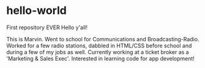 # hello-world
First repository EVER
Hello y'all!

This is Marvin. Went to school for Communications and Broadcasting-Radio. Worked for a few radio stations, dabbled in HTML/CSS before school and during a few of my jobs as well. Currently working at a ticket broker as a 'Marketing & Sales Exec'. Interested in learning code for app development!
